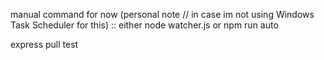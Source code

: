 manual command for now (personal note // in case im not using Windows Task Scheduler for this) :: either node watcher.js or npm run auto



express pull test
